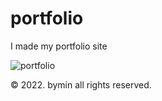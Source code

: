 # portfolio
I made my portfolio site
<br>

![portfolio](https://user-images.githubusercontent.com/89909727/168422821-ea1f0c7a-f4ae-43fe-9956-d568ef91c8cc.png)
<br>

© 2022. bymin all rights reserved.
